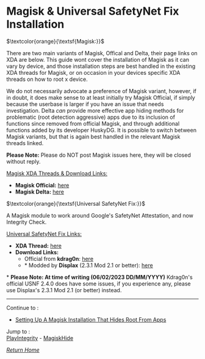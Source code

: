 # Magisk & Universal SafetyNet Fix Installation

$\textcolor{orange}{\textsf{Magisk:}}$ 

There are two main variants of Magisk, Offical and Delta, their page links on XDA are below. This guide wont cover the installation of Magisk as it can vary by device, and those installation steps are best handled in the existing XDA threads for Magisk, or on occasion in your devices specific XDA threads on how to root x device. 

We do not necessarily advocate a preference of Magisk variant, however, if in doubt, it does make sense to at least initially try Magisk Official, if simply because the userbase is larger if you have an issue that needs investigation. Delta *can* provide more effective app hiding methods for problematic (root detection aggressive) apps due to its inclusion of functions since removed from official Magisk, and through additional functions added by its developer HuskyDG. It is possible to switch between Magisk variants, but that is again best handled in the relevant Magisk threads linked.

**Please Note:** Please do NOT post Magisk issues here, they will be closed without reply.

<ins>Magisk XDA Threads & Download Links:</ins>
- **Magisk Official:** [here](https://forum.xda-developers.com/t/discussion-magisk-the-age-of-zygisk.4393877/)
- **Magisk Delta:** [here](https://forum.xda-developers.com/t/discussion-magisk-delta-another-unofficial-third-party-magisk-fork.4460555/)

$\textcolor{orange}{\textsf{Universal SafetyNet Fix:}}$

A Magisk module to work around Google's SafetyNet Attestation, and now Integrity Check.

<ins>Universal SafetyNet Fix Links:</ins>

- **XDA Thread:** [here](https://forum.xda-developers.com/t/magisk-module-universal-safetynet-fix-2-3-1.4217823/)
- **Download Links:**   
  - Official from **kdrag0n**: [here](https://github.com/kdrag0n/safetynet-fix/releases) 
  - \* Modded by **Displax** (2.3.1 Mod 2.1 or better): [here](https://github.com/Displax/safetynet-fix/releases)

\* **Please Note: At time of writing (06/02/2023 DD/MM/YYYY)** Kdrag0n's official USNF 2.4.0 does have some issues, if you experience any, please use Displax's 2.3.1 Mod 2.1 (or better) instead.

---

Continue to :
- [Setting Up A Magisk Installation That Hides Root From Apps](Magisk-Hide.md)

Jump to :<br>
[PlayIntegrity] - [MagiskHide]<br>

[<i>Return Home</i>](MagiskTOC.md)

<!--List of page links-->
[HMA Home]: (README.md)
[Install LSPosed]: Install-LSPosed.md
[Install HMA]: Install.md
[Compare HMA Blacklist vs Whitelist Methods]: BlacklistvsWhitelist.md
[Configure BlackList]: BlackList.md
[Configure WhiteList]: WhiteList.md
[Test HMA]: TestHMA.md
[Backup and Restore]: BackupAndRestore.md
[KnownIssues]: https://github.com/mModule/guide_hma/blob/master/KnownIssues.md

[Magisk Pages]: MagiskTOC.md
[Magisk USNF]: https://github.com/mModule/guide_hma/blob/master/Magisk-SafetyNet-Fix.md
[PlayIntegrity]: https://github.com/mModule/guide_hma/blob/master/Integrity-Check.md
[MagiskHide]: https://github.com/mModule/guide_hma/blob/master/Magisk-Hide.md
